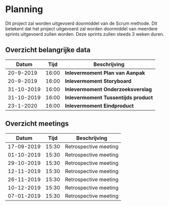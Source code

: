 # Planning

Dit project zal worden uitgevoerd doormiddel van de Scrum methode. Dit betekent dat het project uitgevoerd zal worden doormiddel van meerdere sprints uitgevoerd zullen worden. Deze sprints zullen steeds 3 weken duren.

## Overzicht belangrijke data

| Datum      | Tijd  | Beschrijving                                |
| ---------- | ----- | ------------------------------------------- | 
| 20-9-2019  | 16:00 | **Inlevermoment Plan van Aanpak**           |
| 20-9-2019  | 16:00 | **Inlevermoment Storyboard**                |
| 31-10-2019 | 16:00 | **Inlevermoment Onderzoeksverslag**         |
| 31-10-2019 | 16:00 | **Inlevermoment Tussentijds product**       |
| 23-1-2020  | 16:00 | **Inlevermoment Eindproduct**               |




## Overzicht meetings
| Datum       | Tijd  | Beschrijving          |
| ----------- | ----- | --------------------- | 
| 17-09-2019  | 15:30 | Retrospective meeting |
| 01-10-2019  | 15:30 | Retrospective meeting |
| 29-10-2019  | 15:30 | Retrospective meeting |
| 12-11-2019  | 15:30 | Retrospective meeting |
| 26-11-2019  | 15:30 | Retrospective meeting |
| 10-12-2019  | 15:30 | Retrospective meeting |
| 07-01-2019  | 15:30 | Retrospective meeting |
